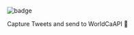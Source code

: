 ![badge](https://codeship.com/projects/2acd2bf0-b56b-0134-5b69-7ed06962ae4b/status?branch=master)

Capture Tweets and send to WorldCaAPI :rocket:
